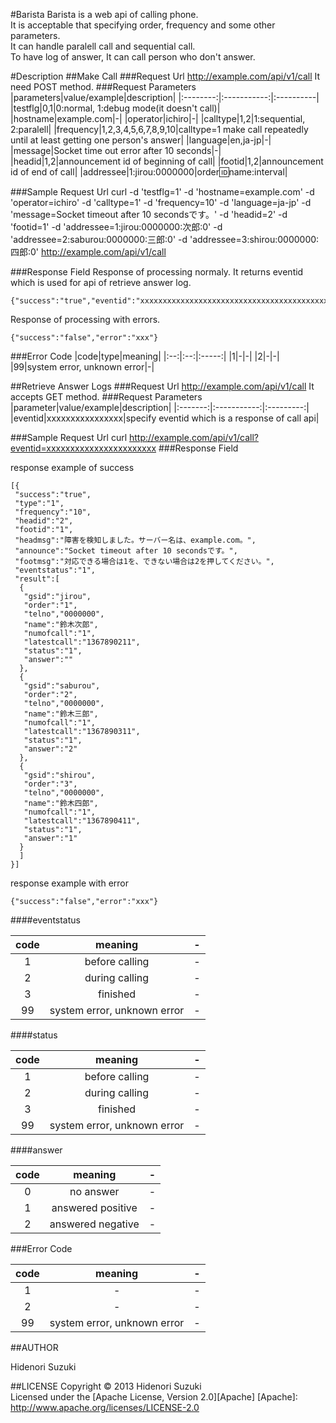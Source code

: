 #Barista
Barista is a web api of calling phone.  
It is acceptable that specifying order, frequency and some other parameters.  
It can handle paralell call and sequential call.  
To have log of answer, It can call person who don't answer.

#Description
##Make Call
###Request Url
    http://example.com/api/v1/call
    It need POST method.
###Request Parameters
|parameters|value/example|description|
|:--------:|:-----------:|:----------|
|testflg|0,1|0:normal, 1:debug mode(it doesn't call)|
|hostname|example.com|-|
|operator|ichiro|-|
|calltype|1,2|1:sequential, 2:paralell|
|frequency|1,2,3,4,5,6,7,8,9,10|calltype=1 make call repeatedly until at least getting one person's answer|
|language|en,ja-jp|-|
|message|Socket time out error after 10 seconds|-|
|headid|1,2|announcement id of beginning of call|
|footid|1,2|announcement id of end of call|
|addressee|1:jirou:0000000|order:id:name:interval|

###Sample Request Url
    curl -d 'testflg=1' -d 'hostname=example.com' -d 'operator=ichiro' -d 'calltype=1' -d 'frequency=10' 
    -d 'language=ja-jp' -d 'message=Socket timeout after 10 secondsです。' -d 'headid=2' -d 'footid=1' 
    -d 'addressee=1:jirou:0000000:次郎:0' -d 'addressee=2:saburou:0000000:三郎:0' -d 'addressee=3:shirou:0000000:四郎:0' 
    http://example.com/api/v1/call

###Response Field
Response of processing normaly. It returns eventid which is used for api of retrieve answer log.  

    {"success":"true","eventid":"xxxxxxxxxxxxxxxxxxxxxxxxxxxxxxxxxxxxxxxxxxxxxx"}
Response of processing with errors.  

    {"success":"false","error":"xxx"}

###Error Code
|code|type|meaning|
|:--:|:--:|:-----:|
|1|-|-|
|2|-|-|
|99|system error, unknown error|-|

##Retrieve Answer Logs
###Request Url
    http://example.com/api/v1/call
    It accepts GET method.
###Request Parameters
|parameter|value/example|description|
|:-------:|:-----------:|:---------:|
|eventid|xxxxxxxxxxxxxxxx|specify eventid which is a response of call api|

###Sample Request Url
    curl http://example.com/api/v1/call?eventid=xxxxxxxxxxxxxxxxxxxxxxx
###Response Field

response example of success  

    [{
     "success":"true",
     "type":"1",
     "frequency":"10",
     "headid":"2",
     "footid":"1",
     "headmsg":"障害を検知しました。サーバー名は、example.com。",
     "announce":"Socket timeout after 10 secondsです。",
     "footmsg":"対応できる場合は1を、できない場合は2を押してください。",
     "eventstatus":"1",
     "result":[
      {
       "gsid":"jirou",
       "order":"1",
       "telno","0000000",
       "name":"鈴木次郎",
       "numofcall":"1",
       "latestcall":"1367890211",
       "status":"1",
       "answer":""
      },
      {
       "gsid":"saburou",
       "order":"2",
       "telno","0000000",
       "name":"鈴木三郎",
       "numofcall":"1",
       "latestcall":"1367890311",
       "status":"1",
       "answer":"2"
      },
      {
       "gsid":"shirou",
       "order":"3",
       "telno","0000000",
       "name":"鈴木四郎",
       "numofcall":"1",
       "latestcall":"1367890411",
       "status":"1",
       "answer":"1"
      }
      ]
    }]

response example with error

    {"success":"false","error":"xxx"}

####eventstatus

|code|meaning|-|
|:--:|:-----:|:-:|
|1|before calling|-|
|2|during calling|-|
|3|finished|-|
|99|system error, unknown error|-|

####status

|code|meaning|-|
|:--:|:-----:|:-:|
|1|before calling|-|
|2|during calling|-|
|3|finished|-|
|99|system error, unknown error|-|

####answer

|code|meaning|-|
|:--:|:-----:|:-:|
|0|no answer|-|
|1|answered positive|-|
|2|answered negative|-|

###Error Code

|code|meaning|-|
|:--:|:-----:|:-:|
|1|-|-|
|2|-|-|
|99|system error, unknown error|-|

##AUTHOR

Hidenori Suzuki

##LICENSE
Copyright &copy; 2013 Hidenori Suzuki  
Licensed under the [Apache License, Version 2.0][Apache]
[Apache]: http://www.apache.org/licenses/LICENSE-2.0

